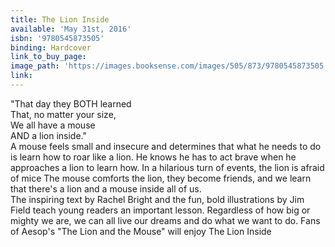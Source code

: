 ```yaml
---
title: The Lion Inside
available: 'May 31st, 2016'
isbn: '9780545873505'
binding: Hardcover
link_to_buy_page:
image_path: 'https://images.booksense.com/images/505/873/9780545873505.jpg'
link:
---
```



"That day they BOTH learned
<br>That, no matter your size,&nbsp;
<br>We all have a mouse
<br>AND a lion inside."&nbsp;
<br>A mouse feels small and insecure and determines that what he needs to do is learn how to roar like a lion. He knows he has to act brave when he approaches a lion to learn how. In a hilarious turn of events, the lion is afraid of mice The mouse comforts the lion, they become friends, and we learn that there's a lion and a mouse inside all of us.&nbsp;
<br>The inspiring text by Rachel Bright and the fun, bold illustrations by Jim Field teach young readers an important lesson. Regardless of how big or mighty we are, we can all live our dreams and do what we want to do. Fans of Aesop's "The Lion and the Mouse" will enjoy The Lion Inside